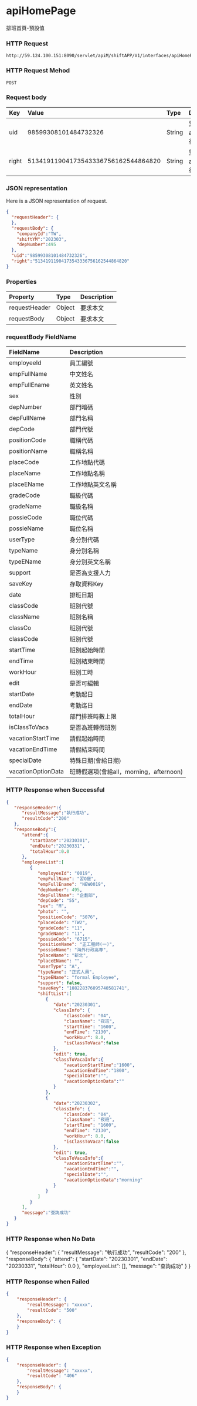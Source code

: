 # apiHomePage
排班首頁-預設值

### HTTP Request
```
http://59.124.100.151:8090/servlet/apiM/shiftAPP/V1/interfaces/apiHomePage
```

### HTTP Request Mehod
```
POST
```

### Request body
| Key | Value | Type | Description |
|:----------|:-------------|:-----|:------------|
| uid | 98599308101484732326 | String | 需透過apiLogin取得
| right | 51341911904173543336756162544864820 | String | 需透過apiLogin取得 |

### JSON representation
Here is a JSON representation of request.
```json
{
  "requestHeader": {
  },
  "requestBody": {
    "companyId":"TW",
    "shiftYM":"202303",
    "depNumber":495
  },
  "uid":"98599308101484732326",
  "right":"51341911904173543336756162544864820"
}
```

### Properties
| Property | Type | Description |
|:---------|:-----|:------------|
| requestHeader | Object | 要求本文 |
| requestBody | Object | 要求本文 |

### requestBody FieldName
| FieldName | Description |
|:----------|:-------------|
| employeeId | 員工編號 |
| empFullName | 中文姓名 |
| empFullEname | 英文姓名 |
| sex | 性別 |
| depNumber | 部門暗碼 |
| depFullName | 部門名稱 |
| depCode | 部門代號 |
| positionCode | 職稱代碼 |
| positionName | 職稱名稱 |
| placeCode | 工作地點代碼 |
| placeName | 工作地點名稱 |
| placeEName | 工作地點英文名稱 |
| gradeCode | 職級代碼 |
| gradeName | 職級名稱 |
| possieCode | 職位代碼 |
| possieName | 職位名稱 |
| userType | 身分別代碼 |
| typeName | 身分別名稱 |
| typeEName | 身分別英文名稱 |
| support | 是否為支援人力 |
| saveKey | 存取資料Key |
| date | 排班日期 |
| classCode | 班別代號 |
| className | 班別名稱 |
| classCo | 班別代號 |
| classCode | 班別代號 |
| startTime | 班別起始時間 |
| endTime | 班別結束時間 |
| workHour | 班別工時 |
| edit | 是否可編輯 |
| startDate | 考勤起日 |
| endDate | 考勤迄日 |
| totalHour | 部門排班時數上限 |
| isClassToVaca | 是否為班轉假班別 |
| vacationStartTime | 請假起始時間 |
| vacationEndTime | 請假結束時間 |
| specialDate | 特殊日期(會給日期) |
| vacationOptionData | 班轉假選項(會給all，morning，afternoon) |

### HTTP Response when Successful
```json
{
   "responseHeader":{
      "resultMessage":"執行成功",
      "resultCode":"200"
   },
   "responseBody":{
      "attend":{
         "startDate":"20230301",
         "endDate":"20230331",
         "totalHour":0.0
      },
      "employeeList":[
         {
            "employeeId": "0019",
            "empFullName": "習O庭",
            "empFullEname": "NEW0019",
            "depNumber": 495,
            "depFullName": "企劃部",
            "depCode": "55",
            "sex": "M",
            "photo": "",
            "positionCode": "5076",
            "placeCode": "TW2",
            "gradeCode": "11",
            "gradeName": "11",
            "possieCode": "6715",
            "positionName": "正工程師(一)",
            "possieName": "海外行政高專",
            "placeName": "新北",
            "placeEName": "",
            "userType": "A",
            "typeName": "正式人員",
            "typeEName": "formal Employee",
            "support": false,
            "saveKey": "108228376095740581741",
            "shiftList":[
               {
                  "date":"20230301",
                  "classInfo": {
                      "classCode": "04",
                      "className": "夜班",
                      "startTime": "1600",
                      "endTime": "2130",
                      "workHour": 8.0,
                      "isClassToVaca":false
                  },
                  "edit": true,
                  "classToVacaInfo":{
                      "vacationStartTime":"1600",
                      "vacationEndTime":"1800",
                      "specialDate":"",
                      "vacationOptionData":""
                  }
               },
               {
                  "date":"20230302",
                  "classInfo": {
                      "classCode": "04",
                      "className": "夜班",
                      "startTime": "1600",
                      "endTime": "2130",
                      "workHour": 8.0,
                      "isClassToVaca":false
                  },
                  "edit": true,
                  "classToVacaInfo":{
                      "vacationStartTime":"",
                      "vacationEndTime":"",
                      "specialDate":"",
                      "vacationOptionData":"morning"
                  }
               }
            ]
         }
      ],
      "message":"查詢成功"
   }
}
```

### HTTP Response when No Data
{
  "responseHeader": {
    "resultMessage": "執行成功",
    "resultCode": "200"
  },
  "responseBody": {
    "attend": {
      "startDate": "20230301",
      "endDate": "20230331",
      "totalHour": 0.0
    },
    "employeeList": [],
    "message": "查詢成功"
  }
}


### HTTP Response when Failed
```json
{
    "responseHeader": {
        "resultMessage": "xxxxx",
        "resultCode": "500"
    },
    "responseBody": {
    }
}
```

### HTTP Response when Exception
```json
{
    "responseHeader": {
        "resultMessage": "xxxxx",
        "resultCode": "406"
    },
    "responseBody": {
    }
}
```
